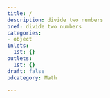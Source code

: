 ```yaml
---
title: /
description: divide two numbers
bref: divide two numbers
categories:
- object
inlets:
  1st: {}
outlets:
  1st: {}
draft: false
pdcategory: Math

---
```


